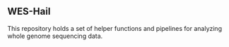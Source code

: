 ## WES-Hail

This repository holds a set of helper functions and pipelines for analyzing 
whole genome sequencing data.